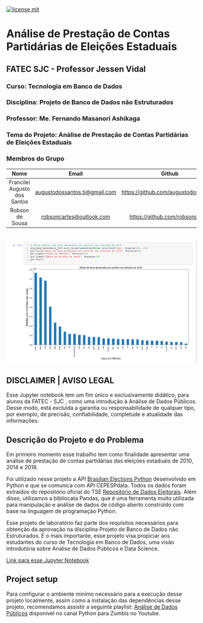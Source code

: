 
[![license mit](https://img.shields.io/github/license/robsoncartes/analise-de-prestacao-de-contas-partidarias-de-eleicoes-estaduais?color=RED)](https://img.shields.io/github/license/robsoncartes/analise-de-prestacao-de-contas-partidarias-de-eleicoes-estaduais/blob/master/LICENSE.md)

# Análise de Prestação de Contas Partidárias de Eleições Estaduais

## FATEC SJC - Professor Jessen Vidal

### Curso: Tecnologia em Banco de Dados

### **Disciplina:** Projeto de Banco de Dados não Estruturados

### **Professor:** Me. Fernando Masanori Ashikaga

### **Tema do Projeto:** Análise de Prestação de Contas Partidárias de Eleições Estaduais

### Membros do Grupo

|             **Nome**    	     |             **Email**           |                **Github**            	 |
|:------------------------------:|:-------------------------------:|:---------------------------------------:|
| Francilei Augusto dos Santos   |  augustodossantos.ti@gmail.com  |  https://github.com/augustodossantosti  |
| Robson de Sousa 	             |  robsoncartes@outlook.com       |  https://github.com/robsoncartes  	     |


\
![](images/avg_bens_declarados_por_partido.png)


##  **DISCLAIMER | AVISO LEGAL**
Esse Jupyter notebook tem um fim único e exclusivamente didático, para alunos da FATEC - SJC , como uma introdução à Análise de Dados Públicos. Desse modo, está excluída a garantia ou responsabilidade de qualquer tipo, por exemplo, de precisão, confiabilidade, completude e atualidade das informações.


## Descrição do Projeto e do Problema


Em primeiro momento esse trabalho tem como finalidade apresentar uma análise de prestação de contas partidárias das eleições estaduais de 2010, 2014 e 2018.

Foi utilizado nesse projeto a API [Brasilian Elections Python](https://github.com/Cepesp-Fgv/cepesp-python) desenvolvido em Python e que se comunica com API CEPESPdata. Todos os dados foram extraídos do repositório
oficial do TSE [Repositório de Dados Eleitorais](https://www.tse.jus.br/eleicoes/estatisticas/repositorio-de-dados-eleitorais-1). Além disso, utilizamos a bibliocata Pandas, que é uma ferramenta muito utilizada para manipulação e análise de dados de código aberto constrúido com base na linguagem de programação Python.

Esse projeto de laboratório faz parte dos requisitos necessários para obtenção da aprovação na disciplina Projeto de Banco de Dados não Estruturados. E o mais importante, esse projeto visa propiciar aos estudantes do curso de Tecnologia em Banco de Dados, uma visão introdutória sobre Análise de Dados Públicos e Data Science.

[Link para esse Jupyter Notebook](AnaliseDePrestacaoDeContasPartidariasDeEleicoesEstaduais.ipynb)

## Project setup

Para configurar o ambiente minímo necessário para a execução desse projeto localmente, assim como a instalação das dependências desse projeto, recomendamos assistir a seguinte playlist:
[Análise de Dados Públicos](https://www.youtube.com/playlist?list=PLUukMN0DTKCu6g2Lq1KXLnIX6Ilk4DAPI) disponível no canal Python para Zumbis no Youtube.


